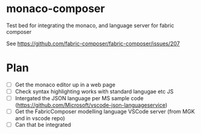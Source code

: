 # monaco-composer
Test bed for integrating the monaco, and language server for fabric composer

See https://github.com/fabric-composer/fabric-composer/issues/207 

# Plan 

- [ ] Get the monaco editor up in a web page
- [ ] Check syntax highlighting works with standard langugae etc JS
- [ ] Intergated the JSON language per MS sample code (https://github.com/Microsoft/vscode-json-languageservice)
- [ ] Get the FabricComposer modelling language VSCode server (from MGK and in vscode repo)
- [ ] Can that be integrated

